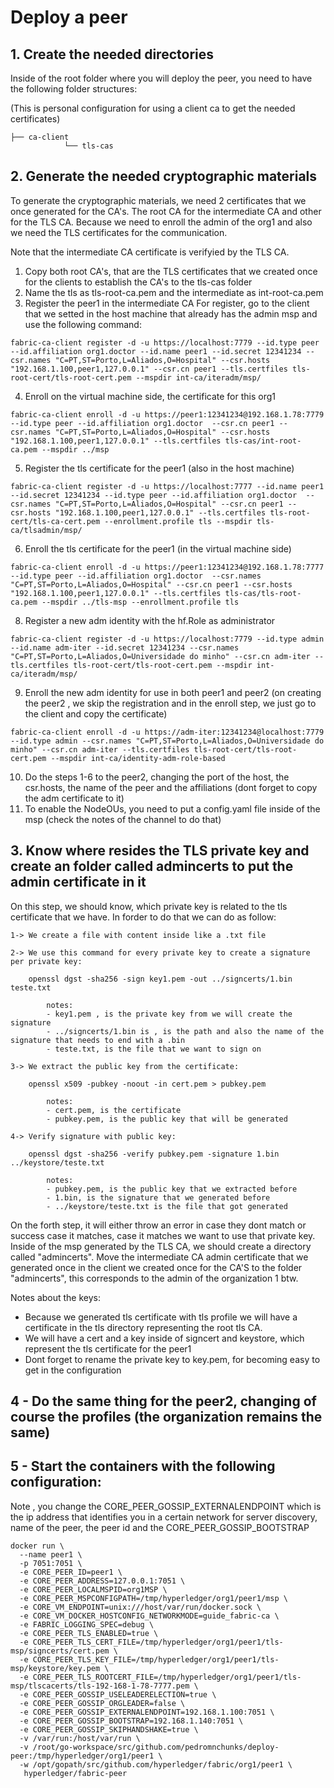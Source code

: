 # Deploy a peer
## 1. Create the needed directories
Inside of the root folder where you will deploy the peer, you need to have the following folder structures: 

(This is personal configuration for using a client ca to get the needed certificates)
```
├── ca-client
            └── tls-cas
```

## 2. Generate the needed cryptographic materials
To generate the cryptographic materials, we need 2 certificates that we once generated for the CA's. The root CA for the intermediate CA and other for the TLS CA. Because we need to enroll the admin of the org1 and also we need the TLS certificates for the communication.

Note that the intermediate CA certificate is verifyied by the TLS CA.

1. Copy both root CA's, that are the TLS certificates that we created once for the clients to establish the CA's to the tls-cas folder
2. Name the tls as tls-root-ca.pem and the intermediate as int-root-ca.pem
3. Register the peer1 in the intermediate CA
For register, go to the client that we setted in the host machine that already has the admin msp and use the following command:
```
fabric-ca-client register -d -u https://localhost:7779 --id.type peer --id.affiliation org1.doctor --id.name peer1 --id.secret 12341234 --csr.names "C=PT,ST=Porto,L=Aliados,O=Hospital" --csr.hosts "192.168.1.100,peer1,127.0.0.1" --csr.cn peer1 --tls.certfiles tls-root-cert/tls-root-cert.pem --mspdir int-ca/iteradm/msp/
``` 
4. Enroll on the virtual machine side, the certificate for this org1
```
fabric-ca-client enroll -d -u https://peer1:12341234@192.168.1.78:7779 --id.type peer --id.affiliation org1.doctor  --csr.cn peer1 --csr.names "C=PT,ST=Porto,L=Aliados,O=Hospital" --csr.hosts "192.168.1.100,peer1,127.0.0.1" --tls.certfiles tls-cas/int-root-ca.pem --mspdir ../msp
```
5. Register the tls certificate for the peer1 (also in the host machine)
```
fabric-ca-client register -d -u https://localhost:7777 --id.name peer1 --id.secret 12341234 --id.type peer --id.affiliation org1.doctor  --csr.names "C=PT,ST=Porto,L=Aliados,O=Hospital" --csr.cn peer1 --csr.hosts "192.168.1.100,peer1,127.0.0.1" --tls.certfiles tls-root-cert/tls-ca-cert.pem --enrollment.profile tls --mspdir tls-ca/tlsadmin/msp/
```
6. Enroll the tls certificate for the peer1 (in the virtual machine side)
```
fabric-ca-client enroll -d -u https://peer1:12341234@192.168.1.78:7777 --id.type peer --id.affiliation org1.doctor  --csr.names "C=PT,ST=Porto,L=Aliados,O=Hospital" --csr.cn peer1 --csr.hosts "192.168.1.100,peer1,127.0.0.1" --tls.certfiles tls-cas/tls-root-ca.pem --mspdir ../tls-msp --enrollment.profile tls
```
8. Register a new adm identity with the hf.Role as administrator
```
fabric-ca-client register -d -u https://localhost:7779 --id.type admin --id.name adm-iter --id.secret 12341234 --csr.names "C=PT,ST=Porto,L=Aliados,O=Universidade do minho" --csr.cn adm-iter --tls.certfiles tls-root-cert/tls-root-cert.pem --mspdir int-ca/iteradm/msp/
``` 
9. Enroll the new adm identity for use in both peer1 and peer2 (on creating the peer2 , we skip the registration and in the enroll step, we just go to the client and copy the certificate)
```
fabric-ca-client enroll -d -u https://adm-iter:12341234@localhost:7779 --id.type admin --csr.names "C=PT,ST=Porto,L=Aliados,O=Universidade do minho" --csr.cn adm-iter --tls.certfiles tls-root-cert/tls-root-cert.pem --mspdir int-ca/identity-adm-role-based
```
10. Do the steps 1-6 to the peer2, changing the port of the host, the csr.hosts, the name of the peer and the affiliations (dont forget to copy the adm certificate to it)
11. To enable the NodeOUs, you need to put a config.yaml file inside of the msp (check the notes of the channel to do that)
## 3. Know where resides the TLS private key and create an folder called admincerts to put the admin certificate in it
On this step, we should know, which private key is related to the tls certificate that we have. In forder to do that we can do as follow:
```
1-> We create a file with content inside like a .txt file

2-> We use this command for every private key to create a signature per private key:

    openssl dgst -sha256 -sign key1.pem -out ../signcerts/1.bin teste.txt
        
        notes:
        - key1.pem , is the private key from we will create the signature
        - ../signcerts/1.bin is , is the path and also the name of the signature that needs to end with a .bin
        - teste.txt, is the file that we want to sign on

3-> We extract the public key from the certificate:
    
    openssl x509 -pubkey -noout -in cert.pem > pubkey.pem

        notes:
        - cert.pem, is the certificate
        - pubkey.pem, is the public key that will be generated

4-> Verify signature with public key:

    openssl dgst -sha256 -verify pubkey.pem -signature 1.bin ../keystore/teste.txt

        notes:
        - pubkey.pem, is the public key that we extracted before
        - 1.bin, is the signature that we generated before
        - ../keystore/teste.txt is the file that got generated
```

On the forth step, it will either throw an error in case they dont match or success case it matches, case it matches we want to use that private key.
Inside of the msp generated by the TLS CA, we should create a directory called "admincerts". Move the intermediate CA admin certificate that we generated once in the client we created once for the CA'S to the folder "admincerts", this corresponds to the admin of the organization 1 btw.

Notes about the keys:
- Because we generated tls certificate with tls profile we will have a certificate in the tls directory representing the root tls CA.
- We will have a cert and a key inside of signcert and keystore, which represent the tls certificate for the peer1
- Dont forget to rename the private key to key.pem, for becoming easy to get in the configuration

## 4 - Do the same thing for the peer2, changing of course the profiles (the organization remains the same)
## 5 - Start the containers with the following configuration:
Note , you change the CORE_PEER_GOSSIP_EXTERNALENDPOINT which is the ip address that identifies you in a certain network for server discovery, name of the peer, the peer id and the CORE_PEER_GOSSIP_BOOTSTRAP
```
docker run \
  --name peer1 \
  -p 7051:7051 \
  -e CORE_PEER_ID=peer1 \
  -e CORE_PEER_ADDRESS=127.0.0.1:7051 \
  -e CORE_PEER_LOCALMSPID=org1MSP \
  -e CORE_PEER_MSPCONFIGPATH=/tmp/hyperledger/org1/peer1/msp \
  -e CORE_VM_ENDPOINT=unix:///host/var/run/docker.sock \
  -e CORE_VM_DOCKER_HOSTCONFIG_NETWORKMODE=guide_fabric-ca \
  -e FABRIC_LOGGING_SPEC=debug \
  -e CORE_PEER_TLS_ENABLED=true \
  -e CORE_PEER_TLS_CERT_FILE=/tmp/hyperledger/org1/peer1/tls-msp/signcerts/cert.pem \
  -e CORE_PEER_TLS_KEY_FILE=/tmp/hyperledger/org1/peer1/tls-msp/keystore/key.pem \
  -e CORE_PEER_TLS_ROOTCERT_FILE=/tmp/hyperledger/org1/peer1/tls-msp/tlscacerts/tls-192-168-1-78-7777.pem \
  -e CORE_PEER_GOSSIP_USELEADERELECTION=true \
  -e CORE_PEER_GOSSIP_ORGLEADER=false \
  -e CORE_PEER_GOSSIP_EXTERNALENDPOINT=192.168.1.100:7051 \
  -e CORE_PEER_GOSSIP_BOOTSTRAP=192.168.1.140:7051 \
  -e CORE_PEER_GOSSIP_SKIPHANDSHAKE=true \
  -v /var/run:/host/var/run \
  -v /root/go-workspace/src/github.com/pedromnchunks/deploy-peer:/tmp/hyperledger/org1/peer1 \
  -w /opt/gopath/src/github.com/hyperledger/fabric/org1/peer1 \
   hyperledger/fabric-peer
```
 